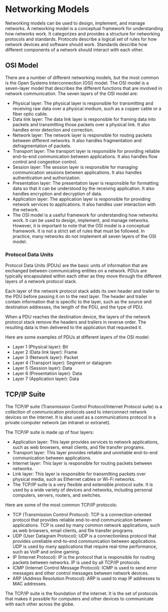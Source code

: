 # Networking Models
Networking models can be used to design, implement, and manage networks. A networking model is a conceptual framework for understanding how networks work. It categorizes and provides a structure for networking protocols and standards. Protocols describe a logical set of rules for how network devices and software should work. Standards describe how different components of a network should interact with each other.


## OSI Model
There are a number of different networking models, but the most common is the Open Systems Interconnection (OSI) model. The OSI model is a seven-layer model that describes the different functions that are involved in network communication. The seven layers of the OSI model are:

- Physical layer: The physical layer is responsible for transmitting and receiving raw data over a physical medium, such as a copper cable or a fiber optic cable.
- Data link layer: The data link layer is responsible for framing data into packets and transmitting those packets over a physical link. It also handles error detection and correction.
- Network layer: The network layer is responsible for routing packets between different networks. It also handles fragmentation and defragmentation of packets.
- Transport layer: The transport layer is responsible for providing reliable end-to-end communication between applications. It also handles flow control and congestion control.
- Session layer: The session layer is responsible for managing communication sessions between applications. It also handles authentication and authorization.
- Presentation layer: The presentation layer is responsible for formatting data so that it can be understood by the receiving application. It also handles encryption and decryption of data.
- Application layer: The application layer is responsible for providing network services to applications. It also handles user interaction with the network.
- The OSI model is a useful framework for understanding how networks work. It can be used to design, implement, and manage networks. However, it is important to note that the OSI model is a conceptual framework. It is not a strict set of rules that must be followed. In practice, many networks do not implement all seven layers of the OSI model.

### Protocol Data Units
Protocol Data Units (PDUs) are the basic units of information that are exchanged between communicating entities on a network. PDUs are typically encapsulated within each other as they move through the different layers of a network protocol stack.

Each layer of the network protocol stack adds its own header and trailer to the PDU before passing it on to the next layer. The header and trailer contain information that is specific to the layer, such as the source and destination addresses, the length of the PDU, and the type of PDU.

When a PDU reaches the destination device, the layers of the network protocol stack remove the headers and trailers in reverse order. The resulting data is then delivered to the application that requested it.

Here are some examples of PDUs at different layers of the OSI model:

- Layer 1 (Physical layer): Bit
- Layer 2 (Data link layer): Frame
- Layer 3 (Network layer): Packet
- Layer 4 (Transport layer): Segment or datagram
- Layer 5 (Session layer): Data
- Layer 6 (Presentation layer): Data
- Layer 7 (Application layer): Data

## TCP/IP Suite

The TCP/IP suite (Transmission Control Protocol/Internet Protocol suite) is a collection of communication protocols used to interconnect network devices on the internet. It is also used as a communications protocol in a private computer network (an intranet or extranet).

The TCP/IP suite is made up of four layers:

- Application layer: This layer provides services to network applications, such as web browsers, email clients, and file transfer programs.
- Transport layer: This layer provides reliable and unreliable end-to-end communication between applications.
- Internet layer: This layer is responsible for routing packets between networks.
- Link layer: This layer is responsible for transmitting packets over physical media, such as Ethernet cables or Wi-Fi networks.
- The TCP/IP suite is a very flexible and extensible protocol suite. It is used by a wide variety of devices and networks, including personal computers, servers, routers, and switches.

Here are some of the most common TCP/IP protocols:

- TCP (Transmission Control Protocol): TCP is a connection-oriented protocol that provides reliable end-to-end communication between applications. TCP is used by many common network applications, such as web browsers, email clients, and file transfer programs.
- UDP (User Datagram Protocol): UDP is a connectionless protocol that provides unreliable end-to-end communication between applications. UDP is used by many applications that require real-time performance, such as VoIP and online gaming.
- IP (Internet Protocol): IP is the protocol that is responsible for routing packets between networks. IP is used by all TCP/IP protocols.
- ICMP (Internet Control Message Protocol): ICMP is used to send error messages and other control messages between network devices.
- ARP (Address Resolution Protocol): ARP is used to map IP addresses to MAC addresses.

The TCP/IP suite is the foundation of the internet. It is the set of protocols that makes it possible for computers and other devices to communicate with each other across the globe.
